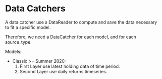# Data Catchers

A data catcher use a DataReader to compute and save the data necessary to fit
a specific model.

Therefore, we need a DataCatcher for each model, and for each source_type.


Models:

- Classic >= Summer 2020:
  1. First Layer use latest holding data of time period.
  2. Second Layer use daily returns timeseries.
